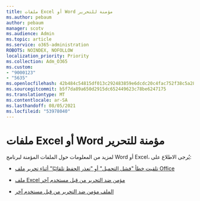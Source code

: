 ```yaml
---
title: ملفات Excel أو Word مؤمنة للتحرير
ms.author: pebaum
author: pebaum
manager: scotv
ms.audience: Admin
ms.topic: article
ms.service: o365-administration
ROBOTS: NOINDEX, NOFOLLOW
localization_priority: Priority
ms.collection: Adm_O365
ms.custom:
- "9000123"
- "5635"
ms.openlocfilehash: 42b484c54815df013c292483859e6dcdc20c4fac752f38c5a2820332a5c990ba
ms.sourcegitcommit: b5f7da89a650d2915dc652449623c78be6247175
ms.translationtype: MT
ms.contentlocale: ar-SA
ms.lasthandoff: 08/05/2021
ms.locfileid: "53978040"
---
```

# <a name="excel-or-word-files-are-locked-for-editing"></a>ملفات Excel أو Word مؤمنة للتحرير

لمزيد من المعلومات حول الملفات المؤمنة لبرنامج Word أو Excel، يُرجى الاطلاع على:

- [تلقيت خطأ "فشل التحميل" أو "تعذر الحفظ تلقائيًا" أثناء تحرير ملف Office](https://support.office.com/article/i-got-an-upload-failed-or-couldn-t-save-automatically-error-while-editing-an-office-file-93a14d34-88e3-4a91-9eef-58cc541d31f8)

- [ملف Excel مؤمن ضد التحرير من قبل مستخدم آخر](https://support.office.com/article/Excel-file-is-locked-for-editing-by-another-user-6fa93887-2c2c-45f0-abcc-31b04aed68b3)

- [الملف مؤمن ضد التحرير من قبل مستخدم آخر](https://support.microsoft.com/help/313472/the-document-is-locked-for-editing-by-another-user-error-message-when)
